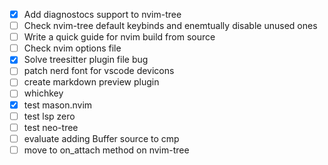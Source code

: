 - [x] Add diagnostocs support to nvim-tree
- [ ] Check nvim-tree default keybinds and enemtually disable unused ones
- [ ] Write a quick guide for nvim build from source 
- [ ] Check nvim options file 
- [x] Solve treesitter plugin file bug
- [ ] patch nerd font for vscode devicons 
- [ ] create markdown preview plugin
- [ ] whichkey
- [x] test mason.nvim
- [ ] test lsp zero
- [ ] test neo-tree
- [ ] evaluate adding Buffer source to cmp
- [ ] move to on_attach method on nvim-tree
